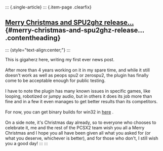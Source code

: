 ::: {.single-article}
::: {.item-page .clearfix}
## [Merry Christmas and SPU2ghz release\...](/132-merry-christmas-and-spu2ghz-release.html) {#merry-christmas-and-spu2ghz-release... .contentheading}

::: {style="text-align:center;"}
:::

This is gigaherz here, writing my first ever news post.\
\
After more than 4 years working on it in my spare time, and while it
still doesn\'t work as well as peops spu2 or zerospu2, the plugin has
finally come to be acceptable enough for public testing.\
\
I have to note the plugin has many known issues in specific games, like
looping, robotized or jumpy audio, but in others it does its job more
than fine and in a few it even manages to get better results than its
competitors.\
\
For now, you can get binary builds for win32 in
[here](http://forums.pcsx2.net/thread-2352.html) .\
\
On a side note, it\'s Christmas day already, so to everyone who chooses
to celebrate it, me and the rest of the PCSX2 team wish you all a Merry
Christmas and I hope you all have been given all what you asked for (or
what you deserve, whichever is better), and for those who don\'t, I
still wish you a good day!
:::
:::
